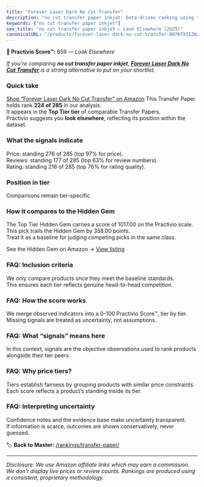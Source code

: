 ```yaml
---
title: "Forever Laser Dark No Cut Transfer"
description: "no cut transfer paper inkjet: Data-driven ranking using the Practivio Score™. Positioned by quality, value, demand, findability, momentum."
keywords: ["no cut transfer paper inkjet"]
seo_title: "no cut transfer paper inkjet — Look Elsewhere (2025)"
canonicalURL: "/products/forever-laser-dark-no-cut-transfer-B076TXS1ZN/"
---
```


**🚫 Practivio Score™:** 659 — _Look Elsewhere_


*If you're comparing **no cut transfer paper inkjet**, **[Forever Laser Dark No Cut Transfer](https://www.amazon.com/dp/B076TXS1ZN?tag=practivio-20)** is a strong alternative to put on your shortlist.*
### Quick take
[Shop “Forever Laser Dark No Cut Transfer” on Amazon](https://www.amazon.com/dp/B076TXS1ZN?tag=practivio-20)
This Transfer Paper holds rank **224 of 285** in our analysis.  
It appears in the **Top Tier tier** of comparable Transfer Papers.  
Practivio suggests you **look elsewhere**, reflecting its position within the dataset.

### What the signals indicate
Price: standing 276 of 285 (top 97% for price).  
Reviews: standing 177 of 285 (top 63% for review numbers).  
Rating: standing 216 of 285 (top 76% for rating quality).  

### Position in tier
Comparisons remain tier-specific.

### How it compares to the Hidden Gem
The Top Tier Hidden Gem carries a score of 1017.00 on the Practivio scale.  
This pick trails the Hidden Gem by 358.00 points.  
Treat it as a baseline for judging competing picks in the same class.  

See the Hidden Gem on Amazon → [View listing](https://www.amazon.com/dp/B074FXL9KD?tag=practivio-20)

### FAQ: Inclusion criteria
We only compare products once they meet the baseline standards.  
This ensures each tier reflects genuine head-to-head competition.

### FAQ: How the score works
We merge observed indicators into a 0–100 Practivio Score™, tier by tier.  
Missing signals are treated as uncertainty, not assumptions.

### FAQ: What “signals” means here
In this context, signals are the objective observations used to rank products alongside their tier peers.

### FAQ: Why price tiers?
Tiers establish fairness by grouping products with similar price constraints.  
Each score reflects a product’s standing inside its tier.

### FAQ: Interpreting uncertainty
Confidence notes and the evidence base make uncertainty transparent.  
If information is scarce, outcomes are shown conservatively, never guessed.


🏷️ **Back to Master:** [/rankings/transfer-paper/](/rankings/transfer-paper/)

---
_Disclosure: We use Amazon affiliate links which may earn a commission. We don’t display live prices or review counts. Rankings are produced using a consistent, proprietary methodology._
